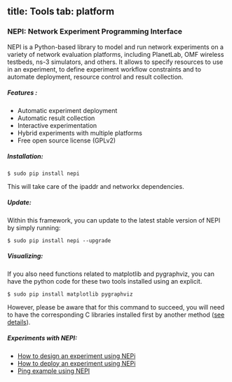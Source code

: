 title: Tools
tab: platform
---

### NEPI: Network Experiment Programming Interface

NEPI is a Python-based library to model and run network experiments on a variety of network evaluation platforms, including PlanetLab, OMF wireless testbeds, ns-3 simulators, and others. It allows to specify resources to use in an experiment, to define experiment workflow constraints and to automate deployment, resource control and result collection.

##### Features :
- Automatic experiment deployment
- Automatic result collection
- Interactive experimentation
- Hybrid experiments with multiple platforms
- Free open source license (GPLv2)

##### Installation:
    $ sudo pip install nepi

This will take care of the ipaddr and networkx dependencies.

##### Update:
Within this framework, you can update to the latest stable version of NEPI by simply running:

    $ sudo pip install nepi --upgrade

##### Visualizing:
If you also need functions related to matplotlib and pygraphviz, you can have the python code for these two tools installed using an explicit.

    $ sudo pip install matplotlib pygraphviz

However, please be aware that for this command to succeed, you will need to have the corresponding C libraries installed first by another method ([see details](http://nepi.inria.fr/Install/WebHome)).

##### Experiments with NEPI:

- [How to design an experiment using NEPi](http://nepi.inria.fr/Nepi/StepByStepExperiment)
- [How to deploy an experiment using NEPi](http://nepi.inria.fr/Nepi/StepByStepExperiment)
- [Ping example using NEPI](http://nepi.inria.fr/code/nepi/file/a94139d39d2e/examples/linux/ping.py)

